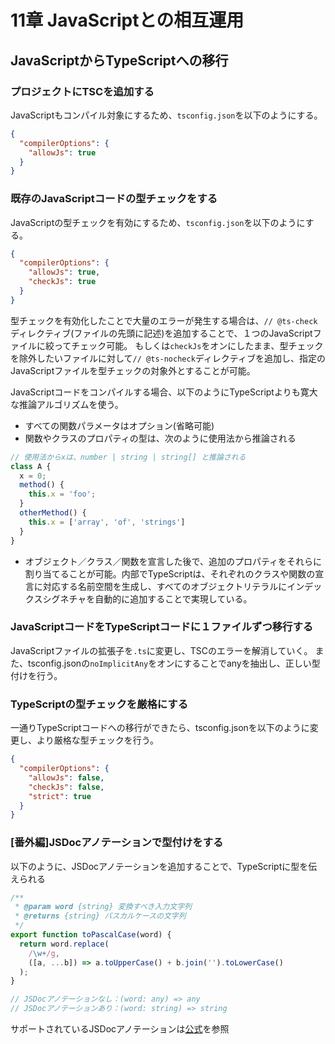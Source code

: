 # 11章 JavaScriptとの相互運用

## JavaScriptからTypeScriptへの移行

### プロジェクトにTSCを追加する

JavaScriptもコンパイル対象にするため、`tsconfig.json`を以下のようにする。

```json
{
  "compilerOptions": {
    "allowJs": true
  }
}
```

### 既存のJavaScriptコードの型チェックをする

JavaScriptの型チェックを有効にするため、`tsconfig.json`を以下のようにする。

```json
{
  "compilerOptions": {
    "allowJs": true,
    "checkJs": true
  }
}
```

型チェックを有効化したことで大量のエラーが発生する場合は、`// @ts-check`ディレクティブ(ファイルの先頭に記述)を追加することで、１つのJavaScriptファイルに絞ってチェック可能。
もしくは`checkJs`をオンにしたまま、型チェックを除外したいファイルに対して`// @ts-nocheck`ディレクティブを追加し、指定のJavaScriptファイルを型チェックの対象外とすることが可能。

JavaScriptコードをコンパイルする場合、以下のようにTypeScriptよりも寛大な推論アルゴリズムを使う。

- すべての関数パラメータはオプション(省略可能)
- 関数やクラスのプロパティの型は、次のように使用法から推論される

```javascript
// 使用法からxは、number | string | string[] と推論される
class A {
  x = 0;
  method() {
    this.x = 'foo';
  }
  otherMethod() {
    this.x = ['array', 'of', 'strings']
  }
}
```

- オブジェクト／クラス／関数を宣言した後で、追加のプロパティをそれらに割り当てることが可能。内部でTypeScriptは、それぞれのクラスや関数の宣言に対応する名前空間を生成し、すべてのオブジェクトリテラルにインデックスシグネチャを自動的に追加することで実現している。

### JavaScriptコードをTypeScriptコードに１ファイルずつ移行する

JavaScriptファイルの拡張子を`.ts`に変更し、TSCのエラーを解消していく。
また、tsconfig.jsonの`noImplicitAny`をオンにすることでanyを抽出し、正しい型付けを行う。

### TypeScriptの型チェックを厳格にする

一通りTypeScriptコードへの移行ができたら、tsconfig.jsonを以下のように変更し、より厳格な型チェックを行う。

```json
{
  "compilerOptions": {
    "allowJs": false,
    "checkJs": false,
    "strict": true
  }
}
```

### [番外編]JSDocアノテーションで型付けをする

以下のように、JSDocアノテーションを追加することで、TypeScriptに型を伝えられる

```javascript
/**
 * @param word {string} 変換すべき入力文字列
 * @returns {string} パスカルケースの文字列
 */
export function toPascalCase(word) {
  return word.replace(
    /\w+/g,
    ([a, ...b]) => a.toUpperCase() + b.join('').toLowerCase()
  );
}

// JSDocアノテーションなし：(word: any) => any
// JSDocアノテーションあり：(word: string) => string
```

サポートされているJSDocアノテーションは[公式](https://www.typescriptlang.org/docs/handbook/type-checking-javascript-files.html#supported-jsdoc)を参照
